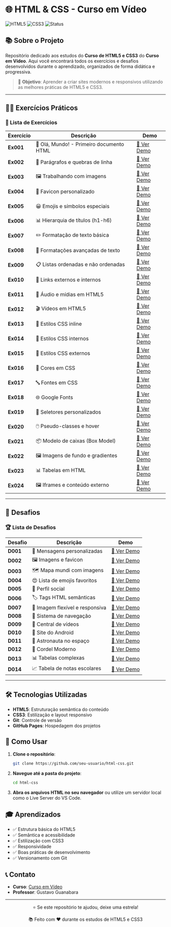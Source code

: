 # 🌐 HTML & CSS - Curso em Vídeo

![HTML5](https://img.shields.io/badge/HTML5-E34F26?style=for-the-badge&logo=html5&logoColor=white)
![CSS3](https://img.shields.io/badge/CSS3-1572B6?style=for-the-badge&logo=css3&logoColor=white)
![Status](https://img.shields.io/badge/Status-Em%20Desenvolvimento-yellow?style=for-the-badge)

## 📚 Sobre o Projeto

Repositório dedicado aos estudos do **Curso de HTML5 e CSS3** do **Curso em Vídeo**. Aqui você encontrará todos os exercícios e desafios desenvolvidos durante o aprendizado, organizados de forma didática e progressiva.

> 🎯 **Objetivo**: Aprender a criar sites modernos e responsivos utilizando as melhores práticas de HTML5 e CSS3.

---

## 🏋️‍♂️ Exercícios Práticos

### 📝 Lista de Exercícios

| Exercício | Descrição | Demo |
|-----------|-----------|------|
| **Ex001** | 🌟 Olá, Mundo! - Primeiro documento HTML | [🔗 Ver Demo](https://mateusoliveiradev1.github.io/html-css/exercicios/ex001/index.html) |
| **Ex002** | 📝 Parágrafos e quebras de linha | [🔗 Ver Demo](https://mateusoliveiradev1.github.io/html-css/exercicios/ex002/index.html) |
| **Ex003** | 🖼️ Trabalhando com imagens | [🔗 Ver Demo](https://mateusoliveiradev1.github.io/html-css/exercicios/ex003/index.html) |
| **Ex004** | 🎯 Favicon personalizado | [🔗 Ver Demo](https://mateusoliveiradev1.github.io/html-css/exercicios/ex004/index.html) |
| **Ex005** | 😀 Emojis e símbolos especiais | [🔗 Ver Demo](https://mateusoliveiradev1.github.io/html-css/exercicios/ex005/index.html) |
| **Ex006** | 📊 Hierarquia de títulos (h1-h6) | [🔗 Ver Demo](https://mateusoliveiradev1.github.io/html-css/exercicios/ex006/index.html) |
| **Ex007** | ✏️ Formatação de texto básica | [🔗 Ver Demo](https://mateusoliveiradev1.github.io/html-css/exercicios/ex007/index.html) |
| **Ex008** | 🎨 Formatações avançadas de texto | [🔗 Ver Demo](https://mateusoliveiradev1.github.io/html-css/exercicios/ex008/index.html) |
| **Ex009** | 📋 Listas ordenadas e não ordenadas | [🔗 Ver Demo](https://mateusoliveiradev1.github.io/html-css/exercicios/ex009/index.html) |
| **Ex010** | 🔗 Links externos e internos | [🔗 Ver Demo](https://mateusoliveiradev1.github.io/html-css/exercicios/ex010/index.html) |
| **Ex011** | 🎵 Áudio e mídias em HTML5 | [🔗 Ver Demo](https://mateusoliveiradev1.github.io/html-css/exercicios/ex011/index.html) |
| **Ex012** | 🎬 Vídeos em HTML5 | [🔗 Ver Demo](https://mateusoliveiradev1.github.io/html-css/exercicios/ex012/index.html) |
| **Ex013** | 🎨 Estilos CSS inline | [🔗 Ver Demo](https://mateusoliveiradev1.github.io/html-css/exercicios/ex013/index.html) |
| **Ex014** | 📄 Estilos CSS internos | [🔗 Ver Demo](https://mateusoliveiradev1.github.io/html-css/exercicios/ex014/index.html) |
| **Ex015** | 📁 Estilos CSS externos | [🔗 Ver Demo](https://mateusoliveiradev1.github.io/html-css/exercicios/ex015/index.html) |
| **Ex016** | 🌈 Cores em CSS | [🔗 Ver Demo](https://mateusoliveiradev1.github.io/html-css/exercicios/ex016/index.html) |
| **Ex017** | 🔤 Fontes em CSS | [🔗 Ver Demo](https://mateusoliveiradev1.github.io/html-css/exercicios/ex017/index.html) |
| **Ex018** | 🌐 Google Fonts | [🔗 Ver Demo](https://mateusoliveiradev1.github.io/html-css/exercicios/ex018/index.html) |
| **Ex019** | 🎯 Seletores personalizados | [🔗 Ver Demo](https://mateusoliveiradev1.github.io/html-css/exercicios/ex019/index.html) |
| **Ex020** | 🖱️ Pseudo-classes e hover | [🔗 Ver Demo](https://mateusoliveiradev1.github.io/html-css/exercicios/ex020/index.html) |
| **Ex021** | 📦 Modelo de caixas (Box Model) | [🔗 Ver Demo](https://mateusoliveiradev1.github.io/html-css/exercicios/ex021/index.html) |
| **Ex022** | 🖼️ Imagens de fundo e gradientes | [🔗 Ver Demo](https://mateusoliveiradev1.github.io/html-css/exercicios/ex022/index.html) |
| **Ex023** | 📊 Tabelas em HTML | [🔗 Ver Demo](https://mateusoliveiradev1.github.io/html-css/exercicios/ex023/index.html) |
| **Ex024** | 🖼️ Iframes e conteúdo externo | [🔗 Ver Demo](https://mateusoliveiradev1.github.io/html-css/exercicios/ex024/index.html) |

---

## 🎯 Desafios

### 🏆 Lista de Desafios

| Desafio | Descrição | Demo |
|---------|-----------|------|
| **D001** | 💬 Mensagens personalizadas | [🔗 Ver Demo](https://mateusoliveiradev1.github.io/html-css/desafios/d001/index.html) |
| **D002** | 🖼️ Imagens e favicon | [🔗 Ver Demo](https://mateusoliveiradev1.github.io/html-css/desafios/d002/index.html) |
| **D003** | 🗺️ Mapa mundi com imagens | [🔗 Ver Demo](https://mateusoliveiradev1.github.io/html-css/desafios/d003/index.html) |
| **D004** | 😍 Lista de emojis favoritos | [🔗 Ver Demo](https://mateusoliveiradev1.github.io/html-css/desafios/d004/index.html) |
| **D005** | 👤 Perfil social | [🔗 Ver Demo](https://mateusoliveiradev1.github.io/html-css/desafios/d005/index.html) |
| **D006** | 🏷️ Tags HTML semânticas | [🔗 Ver Demo](https://mateusoliveiradev1.github.io/html-css/desafios/d006/index.html) |
| **D007** | 📱 Imagem flexível e responsiva | [🔗 Ver Demo](https://mateusoliveiradev1.github.io/html-css/desafios/d007/index.html) |
| **D008** | 🧭 Sistema de navegação | [🔗 Ver Demo](https://mateusoliveiradev1.github.io/html-css/desafios/d008/index.html) |
| **D009** | 🎥 Central de vídeos | [🔗 Ver Demo](https://mateusoliveiradev1.github.io/html-css/desafios/d009/index.html) |
| **D010** | 🤖 Site do Android | [🔗 Ver Demo](https://mateusoliveiradev1.github.io/html-css/desafios/d010/android.html) |
| **D011** | 🚀 Astronauta no espaço | [🔗 Ver Demo](https://mateusoliveiradev1.github.io/html-css/desafios/d011/index.html) |
| **D012** | 📜 Cordel Moderno | [🔗 Ver Demo](https://mateusoliveiradev1.github.io/html-css/desafios/d012/index.html) |
| **D013** | 📊 Tabelas complexas | [🔗 Ver Demo](https://mateusoliveiradev1.github.io/html-css/desafios/d013/index.html) |
| **D014** | 📈 Tabela de notas escolares | [🔗 Ver Demo](https://mateusoliveiradev1.github.io/html-css/desafios/d014/index.html) |

---

## 🛠️ Tecnologias Utilizadas

- **HTML5**: Estruturação semântica do conteúdo
- **CSS3**: Estilização e layout responsivo
- **Git**: Controle de versão
- **GitHub Pages**: Hospedagem dos projetos

## 📖 Como Usar

1. **Clone o repositório**:
   ```bash
   git clone https://github.com/seu-usuario/html-css.git
   ```

2. **Navegue até a pasta do projeto**:
   ```bash
   cd html-css
   ```

3. **Abra os arquivos HTML no seu navegador** ou utilize um servidor local como o Live Server do VS Code.

## 🎓 Aprendizados

- ✅ Estrutura básica do HTML5
- ✅ Semântica e acessibilidade
- ✅ Estilização com CSS3
- ✅ Responsividade
- ✅ Boas práticas de desenvolvimento
- ✅ Versionamento com Git

## 📞 Contato

- **Curso**: [Curso em Vídeo](https://www.cursoemvideo.com/)
- **Professor**: Gustavo Guanabara

---

<div align="center">
  <p>⭐ Se este repositório te ajudou, deixe uma estrela!</p>
  <p>📚 Feito com ❤️ durante os estudos de HTML5 e CSS3</p>
</div>
